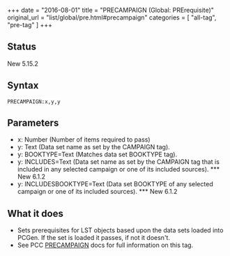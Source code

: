 +++
date = "2016-08-01"
title = "PRECAMPAIGN (Global: PRErequisite)"
original_url = "list/global/pre.html#precampaign"
categories = [ "all-tag", "pre-tag" ]
+++

## Status

New 5.15.2

## Syntax

`PRECAMPAIGN:x,y,y`

## Parameters

-   x: Number (Number of items required to pass)
-   y: Text (Data set name as set by the CAMPAIGN tag).
-   y: BOOKTYPE=Text (Matches data set BOOKTYPE tag).
-   y: INCLUDES=Text (Data set name as set by the
    CAMPAIGN tag that is included in any selected campaign or one of its
    included sources). \*\*\* New 6.1.2
-   y: INCLUDESBOOKTYPE=Text (Data set BOOKTYPE of any
    selected campaign or one of its included sources). \*\*\* New 6.1.2



What it does
------------

-   Sets prerequisites for LST objects based upon the data sets loaded
    into PCGen. If the set is loaded it passes, if not it doesn't.
-   See PCC [PRECAMPAIGN](/list/data/pcc/precampaign.html) docs for full
    information on this tag.


